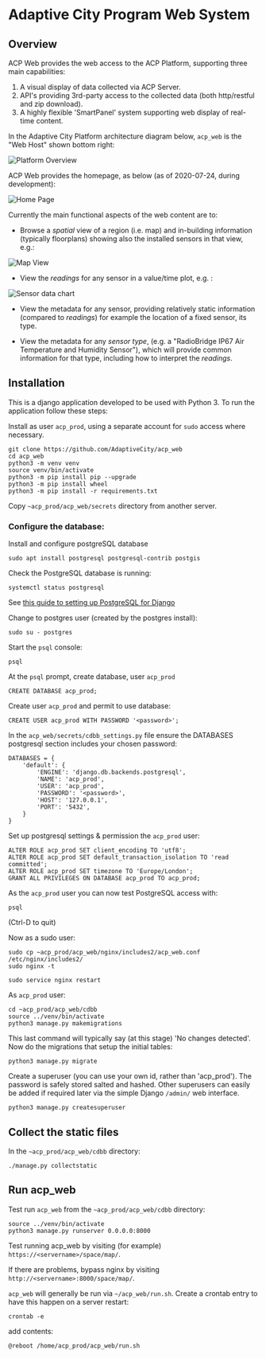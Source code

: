 # Adaptive City Program Web System

## Overview
ACP Web provides the web access to the ACP Platform, supporting three main capabilities:
1. A visual display of data collected via ACP Server.
2. API's providing 3rd-party access to the collected data (both http/restful and zip download).
3. A highly flexible 'SmartPanel' system supporting web display of real-time content.

In the Adaptive City Platform architecture diagram below, `acp_web` is the "Web Host" shown bottom right:

![Platform Overview](cdbb/static/images/ACP_Architecture.png)

ACP Web provides the homepage, as below (as of 2020-07-24, during development):

![Home Page](cdbb/static/images/cdbb_homepage.png)

Currently the main functional aspects of the web content are to:

* Browse a *spatial* view of a region (i.e. map) and in-building information (typically floorplans) showing also the
installed sensors in that view, e.g.:

![Map View](cdbb/static/images/cdbb_space_view.png)

* View the *readings* for any sensor in a value/time plot, e.g. :

![Sensor data chart](cdbb/static/images/cdbb_sensor_chart.png)

* View the metadata for any sensor, providing relatively static information (compared to *readings*) for example the location of a fixed
sensor, its type.

* View the metadata for any *sensor type*, (e.g. a "RadioBridge IP67 Air Temperature and Humidity Sensor"), which will provide common
information for that type, including how to interpret the *readings*.

## Installation

This is a django application developed to be used with Python 3. To run the application follow these steps:

Install as user `acp_prod`, using a separate account for `sudo` access where necessary.

```
git clone https://github.com/AdaptiveCity/acp_web
cd acp_web
python3 -m venv venv
source venv/bin/activate
python3 -m pip install pip --upgrade
python3 -m pip install wheel
python3 -m pip install -r requirements.txt
```

Copy `~acp_prod/acp_web/secrets` directory from another server.

### Configure the database:
Install and configure postgreSQL database
```
sudo apt install postgresql postgresql-contrib postgis
```

Check the PostgreSQL database is running:
```
systemctl status postgresql
```

See [this guide to setting up PostgreSQL for Django](https://www.digitalocean.com/community/tutorials/how-to-use-postgresql-with-your-django-application-on-ubuntu-14-04)

Change to postgres user (created by the postgres install):
```
sudo su - postgres
```
Start the `psql` console:
```
psql
```
At the `psql` prompt, create database, user `acp_prod`
```
CREATE DATABASE acp_prod;
```
Create user `acp_prod` and permit to use database:
```
CREATE USER acp_prod WITH PASSWORD '<password>';
```
In the `acp_web/secrets/cdbb_settings.py` file ensure the DATABASES postgresql section
includes your chosen password:
```
DATABASES = {
    'default': {
        'ENGINE': 'django.db.backends.postgresql',
        'NAME': 'acp_prod',
        'USER': 'acp_prod',
        'PASSWORD': '<password>',
        'HOST': '127.0.0.1',
        'PORT': '5432',
    }
}
```
Set up postgresql settings & permission the `acp_prod` user:
```
ALTER ROLE acp_prod SET client_encoding TO 'utf8';
ALTER ROLE acp_prod SET default_transaction_isolation TO 'read committed';
ALTER ROLE acp_prod SET timezone TO 'Europe/London';
GRANT ALL PRIVILEGES ON DATABASE acp_prod TO acp_prod;
```
As the `acp_prod` user you can now test PostgreSQL access with:
```
psql
```
(Ctrl-D to quit)

Now as a sudo user:
```
sudo cp ~acp_prod/acp_web/nginx/includes2/acp_web.conf /etc/nginx/includes2/
sudo nginx -t

```

```
sudo service nginx restart
```
As `acp_prod` user:
```
cd ~acp_prod/acp_web/cdbb
source ../venv/bin/activate
python3 manage.py makemigrations
```
This last command will typically say (at this stage) 'No changes detected'.
Now do the migrations that setup the initial tables:
```
python3 manage.py migrate
```
Create a superuser (you can use your own id, rather than 'acp_prod'). The password is
safely stored salted and hashed. Other superusers can easily be added if required later via
the simple Django `/admin/` web interface.
```
python3 manage.py createsuperuser
```

## Collect the static files

In the `~acp_prod/acp_web/cdbb` directory:
```
./manage.py collectstatic
```

## Run acp_web

Test run `acp_web` from the `~acp_prod/acp_web/cdbb` directory:
```
source ../venv/bin/activate
python3 manage.py runserver 0.0.0.0:8000
```
Test running acp_web by visiting (for example) `https://<servername>/space/map/`.

If there are problems, bypass nginx by visiting `http://<servername>:8000/space/map/`.

`acp_web` will generally be run via `~/acp_web/run.sh`.  Create a crontab entry to have this happen on a server restart:
```
crontab -e
```
add contents:
```
@reboot /home/acp_prod/acp_web/run.sh
```

